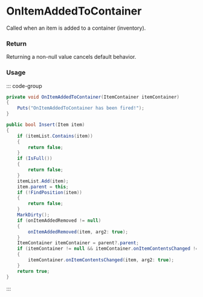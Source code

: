# OnItemAddedToContainer
<Badge type="info" text="Item"/><Badge type="danger" text="Carbon Compatible"/><Badge type="warning" text="Oxide Compatible"/>
Called when an item is added to a container (inventory).

### Return
Returning a non-null value cancels default behavior.

### Usage
::: code-group
```csharp [Example]
private void OnItemAddedToContainer(ItemContainer itemContainer)
{
	Puts("OnItemAddedToContainer has been fired!");
}
```
```csharp [Source — Assembly-CSharp @ ItemContainer]
public bool Insert(Item item)
{
	if (itemList.Contains(item))
	{
		return false;
	}
	if (IsFull())
	{
		return false;
	}
	itemList.Add(item);
	item.parent = this;
	if (!FindPosition(item))
	{
		return false;
	}
	MarkDirty();
	if (onItemAddedRemoved != null)
	{
		onItemAddedRemoved(item, arg2: true);
	}
	ItemContainer itemContainer = parent?.parent;
	if (itemContainer != null && itemContainer.onItemContentsChanged != null)
	{
		itemContainer.onItemContentsChanged(item, arg2: true);
	}
	return true;
}

```
:::
